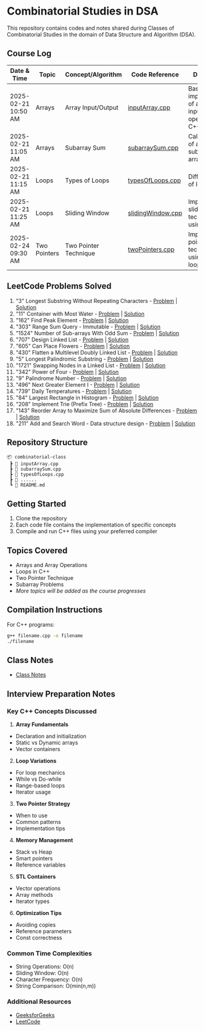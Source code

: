 # Combinatorial Studies in DSA
This repository contains codes and notes shared during Classes of Combinatorial Studies in the domain of Data Structure and Algorithm (DSA).

## Course Log

| Date & Time | Topic | Concept/Algorithm | Code Reference | Description |
|-------------|-------|------------------|----------------|-------------|
| 2025-02-21 10:50 AM | Arrays | Array Input/Output | [inputArray.cpp](inputArray.cpp) | Basic implementation of array input/output operations in C++ |
| 2025-02-21 11:05 AM | Arrays | Subarray Sum | [subarraySum.cpp](subarraySum.cpp) | Calculate sum of all possible subarrays in an array |
| 2025-02-21 11:15 AM | Loops | Types of Loops | [typesOfLoops.cpp](typesOfLoops.cpp) | Different types of loops in C++ |
| 2025-02-21 11:25 AM | Loops | Sliding Window | [slidingWindow.cpp](slidingWindow.cpp) | Implement sliding window technique using for loop |
| 2025-02-24 09:30 AM | Two Pointers | Two Pointer Technique | [twoPointers.cpp](twoPointers.cpp) | Implement two pointer technique using while loop |

## LeetCode Problems Solved
1. "3" Longest Substring Without Repeating Characters - [Problem](https://leetcode.com/problems/longest-substring-without-repeating-characters/) | [Solution](lengthOfLongestSubstring.cpp)
2. "11" Container with Most Water - [Problem](https://leetcode.com/problems/container-with-most-water/) | [Solution](maxArea.cpp)
3. "162" Find Peak Element - [Problem](https://leetcode.com/problems/find-peak-element/) | [Solution](findPeakElement.cpp)
4. "303" Range Sum Query - Immutable - [Problem](https://leetcode.com/problems/range-sum-query-immutable/) | [Solution](NumArray.cpp)
5. "1524" Number of Sub-arrays With Odd Sum - [Problem](https://leetcode.com/problems/number-of-sub-arrays-with-odd-sum/) | [Solution](numOfSubarrays.cpp)
6. "707" Design Linked List - [Problem](https://leetcode.com/problems/design-linked-list/) | [Solution](MyLinkedList.cpp)
7. "605" Can Place Flowers - [Problem](https://leetcode.com/problems/can-place-flowers/) | [Solution](canPlaceFlowers.cpp)
8. "430" Flatten a Multilevel Doubly Linked List - [Problem](https://leetcode.com/problems/flatten-a-multilevel-doubly-linked-list/) | [Solution](flatten.cpp)
9. "5" Longest Palindromic Substring - [Problem](https://leetcode.com/problems/longest-palindromic-substring/) | [Solution](longestPalindrome.cpp)
10. "1721" Swapping Nodes in a Linked List - [Problem](https://leetcode.com/problems/swapping-nodes-in-a-linked-list/) | [Solution](swapNodes.cpp)
11. "342" Power of Four - [Problem](https://leetcode.com/problems/power-of-four/) | [Solution](isPowerOfFour.cpp)
12. "9" Palindrome Number - [Problem](https://leetcode.com/problems/palindrome-number/) | [Solution](isPalindrome.cpp)
13. "496" Next Greater Element I - [Problem](https://leetcode.com/problems/next-greater-element-i/) | [Solution](nextGreaterElement.cpp)
14. "739" Daily Temperatures - [Problem](https://leetcode.com/problems/daily-temperatures/) | [Solution](dailyTemperatures.cpp)
15. "84" Largest Rectangle in Histogram - [Problem](https://leetcode.com/problems/largest-rectangle-in-histogram/) | [Solution](largestRectangleArea.cpp)
16. "208" Implement Trie (Prefix Tree) - [Problem](https://leetcode.com/problems/implement-trie-prefix-tree/) | [Solution](Trie.cpp)
17. "143" Reorder Array to Maximize Sum of Absolute Differences - [Problem](https://leetcode.com/problems/reorder-array-to-maximize-sum-of-absolute-differences/) | [Solution](maximizeSum.cpp)
18. "211" Add and Search Word - Data structure design - [Problem](https://leetcode.com/problems/add-and-search-word-data-structure-design/) | [Solution](WordDictionary.cpp)


## Repository Structure
```
📦 combinatorial-class
 ┣ 📜 inputArray.cpp
 ┣ 📜 subarraySum.cpp
 ┣ 📜 typesOfLoops.cpp
 ┣ 📜 ......
 ┗ 📜 README.md
```

## Getting Started
1. Clone the repository
2. Each code file contains the implementation of specific concepts
3. Compile and run C++ files using your preferred compiler

## Topics Covered
- Arrays and Array Operations
- Loops in C++
- Two Pointer Technique
- Subarray Problems
- *More topics will be added as the course progresses*

## Compilation Instructions
For C++ programs:
```bash
g++ filename.cpp -o filename
./filename
```
## Class Notes
- [Class Notes](classNotes.md)

## Interview Preparation Notes
### Key C++ Concepts Discussed
1. **Array Fundamentals**
  - Declaration and initialization
  - Static vs Dynamic arrays
  - Vector containers

2. **Loop Variations**
  - For loop mechanics
  - While vs Do-while
  - Range-based loops
  - Iterator usage

3. **Two Pointer Strategy**
  - When to use
  - Common patterns
  - Implementation tips

4. **Memory Management**
  - Stack vs Heap
  - Smart pointers
  - Reference variables

5. **STL Containers**
  - Vector operations
  - Array methods
  - Iterator types

6. **Optimization Tips**
  - Avoiding copies
  - Reference parameters
  - Const correctness

### Common Time Complexities
- String Operations: O(n)
- Sliding Window: O(n)
- Character Frequency: O(n)
- String Comparison: O(min(n,m))

### Additional Resources
- [GeeksforGeeks](https://www.geeksforgeeks.org/)
- [LeetCode](https://leetcode.com/)